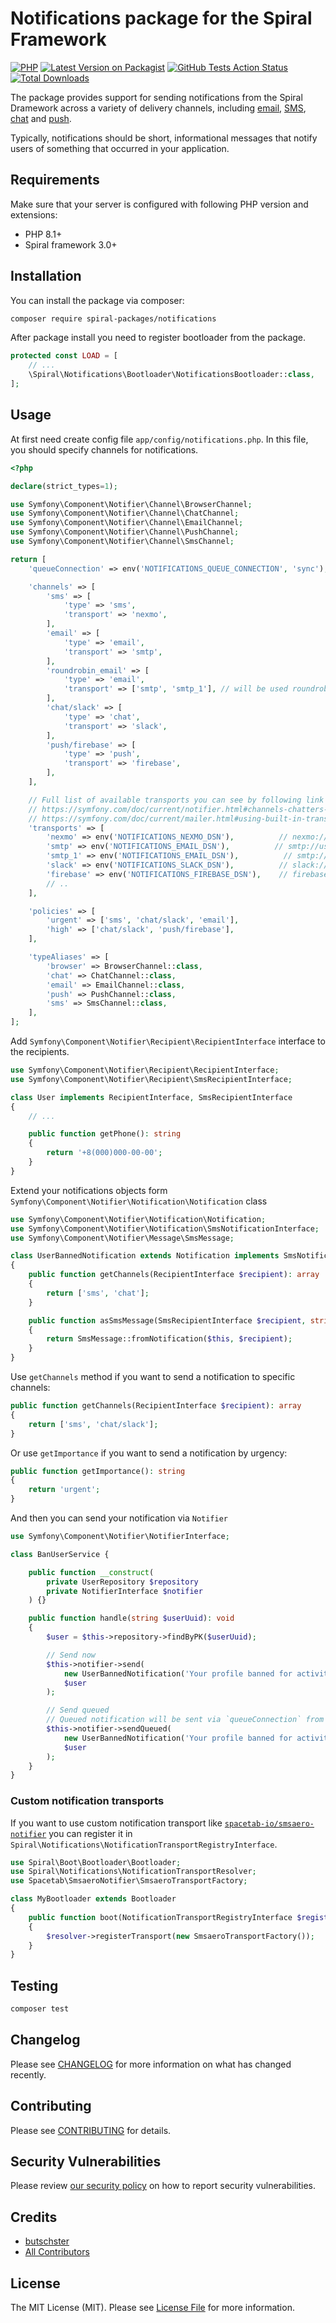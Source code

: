 # Notifications package for the Spiral Framework

[![PHP](https://img.shields.io/packagist/php-v/spiral-packages/notifications.svg?style=flat-square)](https://packagist.org/packages/spiral-packages/notifications)
[![Latest Version on Packagist](https://img.shields.io/packagist/v/spiral-packages/notifications.svg?style=flat-square)](https://packagist.org/packages/spiral-packages/notifications)
[![GitHub Tests Action Status](https://img.shields.io/github/workflow/status/spiral-packages/notifications/run-tests?label=tests&style=flat-square)](https://github.com/spiral-packages/notifications/actions?query=workflow%3Arun-tests+branch%3Amain)
[![Total Downloads](https://img.shields.io/packagist/dt/spiral-packages/notifications.svg?style=flat-square)](https://packagist.org/packages/spiral-packages/notifications)

The package provides support for sending notifications from the Spiral Dramework across a variety of delivery channels,
including [email](https://symfony.com/doc/current/mailer.html#using-built-in-transports),
[SMS](https://symfony.com/doc/current/notifier.html#sms-channel),
[chat](https://symfony.com/doc/current/notifier.html#chat-channel)
and [push](https://symfony.com/doc/current/notifier.html#push-channel).

Typically, notifications should be short, informational messages that notify users of something that occurred in your
application.

## Requirements

Make sure that your server is configured with following PHP version and extensions:

- PHP 8.1+
- Spiral framework 3.0+

## Installation

You can install the package via composer:

```bash
composer require spiral-packages/notifications
```

After package install you need to register bootloader from the package.

```php
protected const LOAD = [
    // ...
    \Spiral\Notifications\Bootloader\NotificationsBootloader::class,
];
```

## Usage

At first need create config file `app/config/notifications.php`. In this file, you should specify channels for
notifications.

```php
<?php

declare(strict_types=1);

use Symfony\Component\Notifier\Channel\BrowserChannel;
use Symfony\Component\Notifier\Channel\ChatChannel;
use Symfony\Component\Notifier\Channel\EmailChannel;
use Symfony\Component\Notifier\Channel\PushChannel;
use Symfony\Component\Notifier\Channel\SmsChannel;

return [
    'queueConnection' => env('NOTIFICATIONS_QUEUE_CONNECTION', 'sync'),

    'channels' => [
        'sms' => [
            'type' => 'sms',
            'transport' => 'nexmo',
        ],
        'email' => [
            'type' => 'email',
            'transport' => 'smtp',
        ],
        'roundrobin_email' => [
            'type' => 'email',
            'transport' => ['smtp', 'smtp_1'], // will be used roundrobin algorithm
        ],
        'chat/slack' => [
            'type' => 'chat',
            'transport' => 'slack',
        ],
        'push/firebase' => [
            'type' => 'push',
            'transport' => 'firebase',
        ],
    ],

    // Full list of available transports you can see by following link below
    // https://symfony.com/doc/current/notifier.html#channels-chatters-texters-email-browser-and-push
    // https://symfony.com/doc/current/mailer.html#using-built-in-transports
    'transports' => [
        'nexmo' => env('NOTIFICATIONS_NEXMO_DSN'),          // nexmo://KEY:SECRET@default?from=FROM
        'smtp' => env('NOTIFICATIONS_EMAIL_DSN'),          // smtp://user:pass@smtp.example.com:25
        'smtp_1' => env('NOTIFICATIONS_EMAIL_DSN'),          // smtp://user:pass@smtp.example.com:25
        'slack' => env('NOTIFICATIONS_SLACK_DSN'),          // slack://TOKEN@default?channel=CHANNEL
        'firebase' => env('NOTIFICATIONS_FIREBASE_DSN'),    // firebase://USERNAME:PASSWORD@default
        // ..
    ],

    'policies' => [
        'urgent' => ['sms', 'chat/slack', 'email'],
        'high' => ['chat/slack', 'push/firebase'],
    ],

    'typeAliases' => [
        'browser' => BrowserChannel::class,
        'chat' => ChatChannel::class,
        'email' => EmailChannel::class,
        'push' => PushChannel::class,
        'sms' => SmsChannel::class,
    ],
];
```

Add `Symfony\Component\Notifier\Recipient\RecipientInterface` interface to the recipients.

```php
use Symfony\Component\Notifier\Recipient\RecipientInterface;
use Symfony\Component\Notifier\Recipient\SmsRecipientInterface;

class User implements RecipientInterface, SmsRecipientInterface
{
    // ...

    public function getPhone(): string
    {
        return '+8(000)000-00-00';
    }
}
```

Extend your notifications objects form `Symfony\Component\Notifier\Notification\Notification` class

```php
use Symfony\Component\Notifier\Notification\Notification;
use Symfony\Component\Notifier\Notification\SmsNotificationInterface;
use Symfony\Component\Notifier\Message\SmsMessage;

class UserBannedNotification extends Notification implements SmsNotificationInterface
{
    public function getChannels(RecipientInterface $recipient): array
    {
        return ['sms', 'chat'];
    }

    public function asSmsMessage(SmsRecipientInterface $recipient, string $transport = null): ?SmsMessage
    {
        return SmsMessage::fromNotification($this, $recipient);
    }
}
```

Use `getChannels` method if you want to send a notification to specific channels:

```php
public function getChannels(RecipientInterface $recipient): array
{
    return ['sms', 'chat/slack'];
}
```

Or use `getImportance` if you want to send a notification by urgency:

```php
public function getImportance(): string
{
    return 'urgent';
}
```

And then you can send your notification via `Notifier`

```php
use Symfony\Component\Notifier\NotifierInterface;

class BanUserService {

    public function __construct(
        private UserRepository $repository
        private NotifierInterface $notifier
    ) {}

    public function handle(string $userUuid): void
    {
        $user = $this->repository->findByPK($userUuid);

        // Send now
        $this->notifier->send(
            new UserBannedNotification('Your profile banned for activity that violates rules'),
            $user
        );

        // Send queued
        // Queued notification will be sent via `queueConnection` from notification config.
        $this->notifier->sendQueued(
            new UserBannedNotification('Your profile banned for activity that violates rules'),
            $user
        );
    }
}
```

### Custom notification transports

If you want to use custom notification transport like [`spacetab-io/smsaero-notifier`](https://github.com/spacetab-io/smsaero-notifier-php)
you can register it in `Spiral\Notifications\NotificationTransportRegistryInterface`.

```php
use Spiral\Boot\Bootloader\Bootloader;
use Spiral\Notifications\NotificationTransportResolver;
use Spacetab\SmsaeroNotifier\SmsaeroTransportFactory;

class MyBootloader extends Bootloader
{
    public function boot(NotificationTransportRegistryInterface $registry): void
    {
        $resolver->registerTransport(new SmsaeroTransportFactory());
    }
}
```

## Testing

```bash
composer test
```

## Changelog

Please see [CHANGELOG](CHANGELOG.md) for more information on what has changed recently.

## Contributing

Please see [CONTRIBUTING](.github/CONTRIBUTING.md) for details.

## Security Vulnerabilities

Please review [our security policy](../../security/policy) on how to report security vulnerabilities.

## Credits

- [butschster](https://github.com/spiral-packages)
- [All Contributors](../../contributors)

## License

The MIT License (MIT). Please see [License File](LICENSE) for more information.

